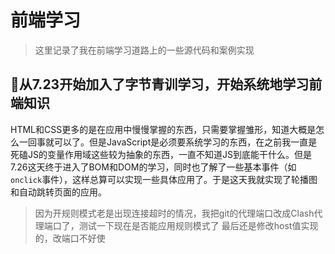 # 前端学习

> 这里记录了我在前端学习道路上的一些源代码和案例实现

## 🌭从7.23开始加入了字节青训学习，开始系统地学习前端知识

HTML和CSS更多的是在应用中慢慢掌握的东西，只需要掌握雏形，知道大概是怎么一回事就可以了。但是JavaScript是必须要系统学习的东西，在之前我一直是死磕JS的变量作用域这些较为抽象的东西，一直不知道JS到底能干什么。但是7.26这天终于进入了BOM和DOM的学习，同时也了解了一些基本事件（如`onclick`事件），这样总算可以实现一些具体应用了。于是这天我就实现了轮播图和自动跳转页面的应用。

> 因为开规则模式老是出现连接超时的情况，我把git的代理端口改成Clash代理端口了，测试一下现在是否能应用规则模式了
> 最后还是修改host值实现的，改端口不好使
